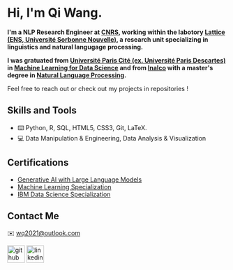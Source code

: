 # Hi, I'm Qi Wang.

<!-- ![Profile views](https://gpvc.arturio.dev/wq2021) -->

**I'm a NLP Research Engineer at [CNRS](https://www.cnrs.fr/en), working within the labotory [Lattice (ENS, Université Sorbonne Nouvelle)](https://www.lattice.cnrs.fr/), a research unit specializing in linguistics and natural langugage processing.**

**I was gratuated from [Université Paris Cité (ex. Université Paris Descartes)](https://u-paris.fr/) in [Machine Learning for Data Science](https://biomedicale.u-paris.fr/master-informatique/master-informatique-amsd/) and from [Inalco](http://www.inalco.fr/) with a master's degree in [Natural Language Processing](http://www.inalco.fr/formations/formations-diplomes/accueil-formations-diplomes/masters/master-tal).**

Feel free to reach out or check out my projects in repositories !

## Skills and Tools
- ⌨️ Python, R, SQL, HTML5, CSS3, Git, LaTeX.
- 💻 Data Manipulation & Engineering, Data Analysis & Visualization

## Certifications
- [Generative AI with Large Language Models](https://www.coursera.org/account/accomplishments/certificate/XY4CL7EH9V8J)
- [Machine Learning Specialization](https://www.coursera.org/account/accomplishments/specialization/certificate/BSJ8TNG58S6A)
- [IBM Data Science Specialization](https://www.coursera.org/account/accomplishments/specialization/certificate/9ARBP28X8953)

## Contact Me
✉️ wq2021@outlook.com

[<img src='https://cdn.jsdelivr.net/npm/simple-icons@3.0.1/icons/github.svg' alt='github' height='40'>](https://github.com/wq2021)  [<img src='https://cdn.jsdelivr.net/npm/simple-icons@3.0.1/icons/linkedin.svg' alt='linkedin' height='40'>](https://www.linkedin.com/in/qi-wang-562669bb/)  
